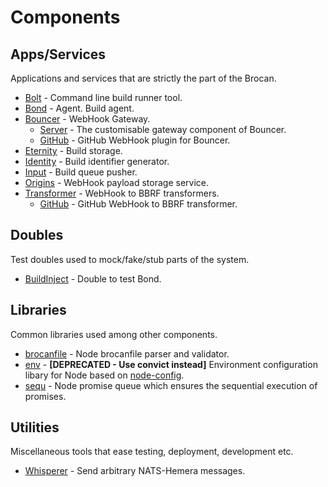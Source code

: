 # Components

## Apps/Services

Applications and services that are strictly the part of the Brocan.

  * [Bolt](services/bolt) - Command line build runner tool.
  * [Bond](services/bond) - Agent. Build agent.
  * [Bouncer](services/bouncer) - WebHook Gateway.
    * [Server](services/bouncer/server) - The customisable gateway component of Bouncer.
    * [GitHub](services/bouncer/github) - GitHub WebHook plugin for Bouncer.
  * [Eternity](services/eternity) - Build storage.
  * [Identity](services/identity) - Build identifier generator.
  * [Input](services/input) - Build queue pusher.
  * [Origins](services/origins) - WebHook payload storage service.
  * [Transformer](services/transformer) - WebHook to BBRF transformers.
    * [GitHub](services/transformer/github) - GitHub WebHook to BBRF transformer.

## Doubles

Test doubles used to mock/fake/stub parts of the system.

  * [BuildInject](doubles/build-inject) - Double to test Bond.

## Libraries

Common libraries used among other components.

  * [brocanfile](libraries/brocanfile) - Node brocanfile parser and validator.
  * [env](libraries/env) - **[DEPRECATED - Use convict instead]** Environment configuration libary for Node based on [node-config](https://github.com/lorenwest/node-config).
  * [sequ](libraries/sequ) - Node promise queue which ensures the sequential execution of promises.

## Utilities

Miscellaneous tools that ease testing, deployment, development etc.

  * [Whisperer](utilities/whisperer) - Send arbitrary NATS-Hemera messages.
